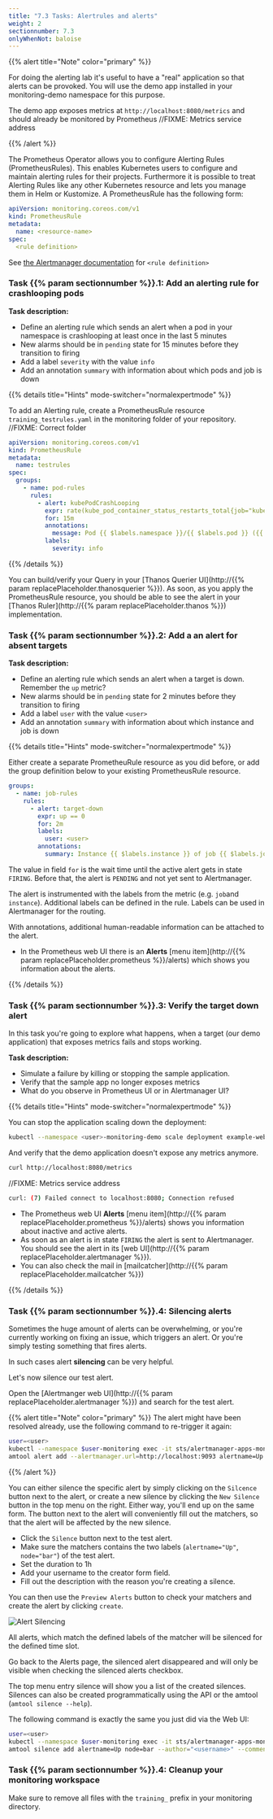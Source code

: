 ```yaml
---
title: "7.3 Tasks: Alertrules and alerts"
weight: 2
sectionnumber: 7.3
onlyWhenNot: baloise
---
```


{{% alert title="Note" color="primary" %}}

For doing the alerting lab it's useful to have a "real" application so that alerts can be provoked. You will use the demo app installed in your  monitoring-demo namespace for this purpose.

The demo app exposes metrics at `http://localhost:8080/metrics` and should already be monitored by Prometheus
//FIXME: Metrics service address

{{% /alert %}}

The Prometheus Operator allows you to configure Alerting Rules (PrometheusRules). This enables Kubernetes users to configure and maintain alerting rules for their projects. Furthermore it is possible to treat Alerting Rules like any other Kubernetes resource and lets you manage them in Helm or Kustomize. A PrometheusRule has the following form:

```yaml
apiVersion: monitoring.coreos.com/v1
kind: PrometheusRule
metadata:
  name: <resource-name>
spec:
  <rule definition>
```

See [the Alertmanager documentation](https://prometheus.io/docs/prometheus/latest/configuration/alerting_rules/) for `<rule definition>`


### Task {{% param sectionnumber %}}.1: Add an alerting rule for crashlooping pods

**Task description:**

* Define an alerting rule which sends an alert when a pod in your namespace is crashlooping at least once in the last 5 minutes
* New alarms should be in `pending` state for 15 minutes before they transition to firing
* Add a label `severity` with the value `info`
* Add an annotation `summary` with information about which pods and job is down

{{% details title="Hints" mode-switcher="normalexpertmode" %}}

To add an Alerting rule, create a PrometheusRule resource `training_testrules.yaml` in the monitoring folder of your repository. //FIXME: Correct folder

```yaml
apiVersion: monitoring.coreos.com/v1
kind: PrometheusRule
metadata:
  name: testrules
spec:
  groups:
    - name: pod-rules
      rules:
        - alert: kubePodCrashLooping
          expr: rate(kube_pod_container_status_restarts_total{job="kube-state-metrics",namespace="<user>-monitoring-demo"}[5m]) * 60 * 5 > 0
          for: 15m
          annotations:
            message: Pod {{ $labels.namespace }}/{{ $labels.pod }} ({{ $labels.container }}) is restarting {{ printf "%.2f" $value }} times / 5 minutes.
          labels:
            severity: info
```
{{% /details %}}

You can build/verify your Query in your [Thanos Querier UI](http://{{% param replacePlaceholder.thanosquerier %}}). As soon, as you apply the PrometheusRule resource, you should be able to see the alert in your [Thanos Ruler](http://{{% param replacePlaceholder.thanos %}}) implementation.


### Task {{% param sectionnumber %}}.2: Add a an alert for absent targets

**Task description:**

* Define an alerting rule which sends an alert when a target is down. Remember the `up` metric?
* New alarms should be in `pending` state for 2 minutes before they transition to firing
* Add a label `user` with the value `<user>`
* Add an annotation `summary` with information about which instance and job is down

{{% details title="Hints" mode-switcher="normalexpertmode" %}}

Either create a separate PrometheuRule resource as you did before, or add the group definition below to your existing PrometheusRule resource.

```yaml
groups:
  - name: job-rules
    rules:
      - alert: target-down
        expr: up == 0
        for: 2m
        labels:
          user: <user>
        annotations:
          summary: Instance {{ $labels.instance }} of job {{ $labels.job }} is down
```

The value in field `for` is the wait time until the active alert gets in state `FIRING`. Before that, the alert is `PENDING` and not yet sent to Alertmanager.

The alert is instrumented with the labels from the metric (e.g. `job`and `instance`). Additional labels can be defined in the rule. Labels can be used in Alertmanager for the routing.

With annotations, additional human-readable information can be attached to the alert.

* In the Prometheus web UI there is an **Alerts** [menu item](http://{{% param replacePlaceholder.prometheus %}}/alerts) which shows you information about the alerts.

{{% /details %}}


### Task {{% param sectionnumber %}}.3: Verify the target down alert

In this task you're going to explore what happens, when a target (our demo application) that exposes metrics fails and stops working.

**Task description:**

* Simulate a failure by killing or stopping the sample application.
* Verify that the sample app no longer exposes metrics
* What do you observe in Prometheus UI or in Alertmanager UI?

{{% details title="Hints" mode-switcher="normalexpertmode" %}}

You can stop the application scaling down the deployment:

```bash
kubectl --namespace <user>-monitoring-demo scale deployment example-web-python --replicas=0
```

And verify that the demo application doesn't expose any metrics anymore.

```bash
curl http://localhost:8080/metrics
```

//FIXME: Metrics service address

```bash
curl: (7) Failed connect to localhost:8080; Connection refused
```

* The Prometheus web UI **Alerts** [menu item](http://{{% param replacePlaceholder.prometheus %}}/alerts) shows you information about inactive and active alerts.
* As soon as an alert is in state `FIRING` the alert is sent to Alertmanager. You should see the alert in its [web UI](http://{{% param replacePlaceholder.alertmanager %}}).
* You can also check the mail in [mailcatcher](http://{{% param replacePlaceholder.mailcatcher %}})

{{% /details %}}


### Task {{% param sectionnumber %}}.4: Silencing alerts

Sometimes the huge amount of alerts can be overwhelming, or you're currently working on fixing an issue, which triggers an alert. Or you're simply testing something that fires alerts.

In such cases alert **silencing** can be very helpful.

Let's now silence our test alert.

Open the [Alertmanger web UI](http://{{% param replacePlaceholder.alertmanager %}}) and search for the test alert.

{{% alert title="Note" color="primary" %}}
The alert might have been resolved already, use the following command to re-trigger it again:

```bash
user=<user>
kubectl --namespace $user-monitoring exec -it sts/alertmanager-apps-monitoring -- sh
amtool alert add --alertmanager.url=http://localhost:9093 alertname=Up node=bar
```

{{% /alert %}}

You can either silence the specific alert by simply clicking on the `Silcence` button next to the alert, or create a new silence by clicking the `New Silence` button in the top menu on the right.
Either way, you'll end up on the same form. The button next to the alert will conveniently fill out the matchers, so that the alert will be affected by the new silence.

* Click the `Silence` button next to the test alert.
* Make sure the matchers contains the two labels (`alertname="Up"`, `node="bar"`) of the test alert.
* Set the duration to 1h
* Add your username to the creator form field.
* Fill out the description with the reason you're creating a silence.

You can then use the `Preview Alerts` button to check your matchers and create the alert by clicking `create`.

![Alert Silencing](../alert-new-silence.png)

All alerts, which match the defined labels of the matcher will be silenced for the defined time slot.

Go back to the Alerts page, the silenced alert disappeared and will only be visible when checking the silenced alerts checkbox.

The top menu entry silence will show you a list of the created silences. Silences can also be created programmatically using the API or the amtool (`amtool silence --help`).

The following command is exactly the same you just did via the Web UI:

```bash
user=<user>
kubectl --namespace $user-monitoring exec -it sts/alertmanager-apps-monitoring -- sh
amtool silence add alertname=Up node=bar --author="<username>" --comment="I'm testing the silences" --alertmanager.url=http://localhost:9093
```


### Task {{% param sectionnumber %}}.4: Cleanup your monitoring workspace

Make sure to remove all files with the `training_` prefix in your monitoring directory.
